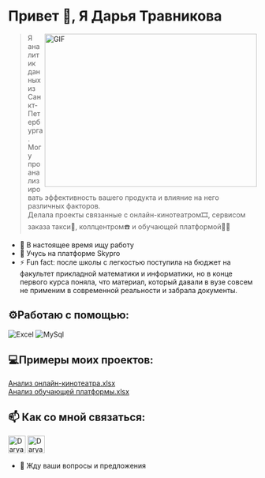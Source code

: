 # Привет 👋, Я Дарья Травникова

<img align="right" alt="GIF" width="430px" height="310px"  src="https://media.giphy.com/media/xsE65jaPsUKUo/giphy.gif" />

> Я аналитик данных из Санкт-Петербурга.\
> Могу проанализировать эффективность вашего продукта и влияние на него различных факторов.\
> Делала проекты связанные с онлайн-кинотеатром🎞️, сервисом заказа такси🚕, коллцентром☎️ и обучающей платформой🧑‍🏫
- 🔭 В настоящее время ищу работу 
- 🌱 Учусь на платформе Skypro
-  ⚡ Fun fact: после школы с легкостью поступила на бюджет на факультет прикладной математики и информатики, но в конце первого курса поняла, что материал, который давали в вузе совсем не применим в современной реальности и забрала документы.

## ⚙️Работаю с помощью:
![Excel](https://img.shields.io/badge/Microsoft%20Excel-217346.svg?style=plastic&logo=Microsoft-Excel&logoColor=white)
![MySql](https://img.shields.io/badge/MySQL-4479A1.svg?style=plastic&logo=MySQL&logoColor=white)

## 💻Примеры моих проектов:
[Анализ онлайн-кинотеатра.xlsx](https://github.com/DaryaTravnikova/DaryaTravnikova/files/11303737/-.xlsx)\
[Анализ обучающей платформы.xlsx](https://github.com/DaryaTravnikova/DaryaTravnikova/files/11303746/default.xlsx)



## 📫 Как со мной связаться:

<a href="https://t.me/TravnikovaDr" target="_blank"><img height="35px" src="https://camo.githubusercontent.com/f4b401dd7cd9b7840fd31acafd49e151a80e4c9600bf219934461b96dd98e013/68747470733a2f2f6564656e742e6769746875622e696f2f537570657254696e7949636f6e732f696d616765732f7376672f74656c656772616d2e737667" alt="Darya Travnikova Telegram"></a>  <a href="mailto:vorontsovo@bk.ru" target="_blank"><img  height="35px" src="https://hstock.s3.eu-central-1.amazonaws.com/images/products/5313/2662c443-5c22-4b47-a1ce-3a30fe203804-800.png" alt="Darya Travnikova Email"></a>


- 💬 Жду ваши вопросы и предложения

